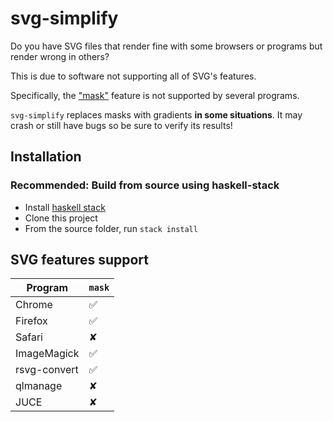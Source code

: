 # svg-simplify

Do you have SVG files that render fine with some browsers or programs but render wrong in others?

This is due to software not supporting all of SVG's features.

Specifically, the ["mask"](https://developer.mozilla.org/en-US/docs/Web/SVG/Element/mask) feature is not supported by several programs.

`svg-simplify` replaces masks with gradients **in some situations**. It may crash or still have bugs so be sure to verify its results!

## Installation

### Recommended: Build from source using haskell-stack

* Install [haskell stack](http://docs.haskellstack.org/en/stable/README/)
* Clone this project
* From the source folder, run `stack install`

## SVG features support

| Program      | `mask`
| ------------ | --------
| Chrome       | &#9989;
| Firefox      | &#9989;
| Safari       | &#10008;
| ImageMagick  | &#9989;
| rsvg-convert | &#9989;
| qlmanage     | &#10008;
| JUCE         | &#10008;
